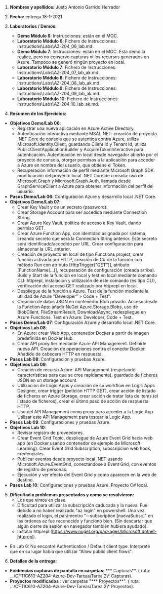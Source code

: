 1. **Nombres y apellidos:** Justo Antonio Garrido Herrador

2. **Fecha:** entrega 18-1-2021

3. **Laboratorios / Demos**: 
   - **Demo Módulo 6**: Instrucciones: están en el MOC.
   - **Laboratorio Módulo 6**: Fichero de Instrucciones: Instructions\Labs\AZ-204_06_lab.md.
   - **Demo Módulo 7**: Instrucciones: están en el MOC. Esta demo la realicé, pero no conservo capturas ni los recursos generados en Azure. Tampoco se generó ningún proyecto en local.
   - **Laboratorio Módulo 7**: Fichero de Instrucciones: Instructions\Labs\AZ-204_07_lab_ak.md.
   - **Laboratorio Módulo 8**: Fichero de Instrucciones: Instructions\Labs\AZ-204_08_lab_ak.md.
   - **Laboratorio Módulo 9**: Fichero de Instrucciones: Instructions\Labs\AZ-204_09_lab_ak.md.
   - **Laboratorio Módulo 10**: Fichero de Instrucciones: Instructions\Labs\AZ-204_10_lab_ak.md.
   
4. **Resumen de los Ejercicios:**
* **Objetivos Demo/Lab 06**: 
     * Registrar una nueva aplicación en Azure Active Directory. 
     * Autenticación interactiva mediante MSAL.NET: creación de proyecto .NET Core de consola que se autentica contra Azure, utiliza Microsoft.Identity.Client, guardando Client Id y Tenant Id, utiliza PublicClientApplicationBuilder y AcquireTokenInteractive para autenticación. Autenticación en local desde navegador abierto por el proyecto de consola, otorgar permisos a la aplicación para acceder a Azure en nombre del usuario, que obtiene el Token.
     * Recuperación información de perfil mediante Microsoft Graph SDK: modificación del proyecto local .NET Core de consola: uso de Microsoft.Graph y Microsoft.Graph.Auth, llamada desde GraphServiceClient a Azure para obtener información del perfil del usuario.
* **Pasos Demo/Lab 06**:  Configuración Azure y desarrollo local .NET Core. 
* **Objetivos Demo/Lab 07**: 
     * Crear Key Vault y de un secreto (password).
     * Crear Storage Account para ser accedida mediante Connection String.
     * Crear Azure Key Vault, política de acceso a Key Vault, dando permiso GET.
     * Crear Azure Function App, con identidad asignada por sistema, creando secreto que será la Connection String anterior. Este secreto será identificado/accedido por URL. Crear configuración para almacenar la URL anterior.
     * Creación de proyecto en local de tipo Functions project, crear función activada por HTTP, creación de C# de la función con método Run con atributo [HttpTrigger("GET")], atributo [FunctionName(...)], recuperación de configuración (creada arriba). Build y Start de la función en local y test en local mediante comando CLI: httprepl, instalación y utilización de este comando (es tipo CLI), verificación del acceso GET realizado por httprepl en local.
     * Despliegue de la función a Azure. Test de la función mediante la utilidad de Azure "Developer" > Code + Test".
     * Creación de datos JSON en contenedor Blob privado. Acceso desde la Function App: añadir NuGet Azure.Storage.Blobs, uso de BlobClient, FileStreamResult, DownloadAsync, redespliegue en Azure Functions. Test en Azure: Developer, Code + Test.
* **Pasos Demo/Lab 07**:  Configuración Azure y desarrollo local .NET Core. 
* **Objetivos Lab 08**: 
     * En Azure: crear Web App, contenedor Docker a partir de imagen predefinida en Docker Hub.
     * Crear API proxy tier mediante Azure API Management. Definirle nueva API. Creación de operaciones contra el conedor Docker. Añadido de cabecera HTTP en respuesta. 
* **Pasos Lab 08**:  Configuración y pruebas Azure. 
* **Objetivos Lab 09**: 
     * Creación de recurso Azure: API Management (respetando características para que se cree rapidamente), guardado de ficheros JSON en un storage account.
     * Utilización de Logic Apps y creación de su workflow en Logic Apps Designer, crear trigger (petición HTTP GET), crear acción de listado de ficheros en Azure Storage, crear acción de tratar lista de items (el listado de ficheros), crear el último paso de acción de respuesta HTTP.
     * Uso del API Management como proxy para acceder a la Logic App. Utilizar este API Management para testear la Logic App.
* **Pasos Lab 09**:  Configuraciones y pruebas Azure. 
* **Objetivos Lab 10**: 
     * Revisar registro de proveedores.
     * Crear Event Grid Topic, despliegue de Azure Event Grid hacia web app (en Docker usando contenedor de ejemplo de Microsoft Learning). Crear Event Grid Subscription, subscripcion web hook, credenciales.
     * Publicar eventos desde proyecto local .NET usando Microsoft.Azure.EventGrid, conectandose a Event Grid, con eventos de registro de personas.
     * Ejecución y ver efecto del Event Grid y como aparecen en la web de destino.
* **Pasos Lab 10**: Configuraciones y pruebas Azure. Proyecto C# local.

5. **Dificultad o problemas presentados y como se resolvieron:** 
   * Los que vimos en clase.
   * Dificultad para utilizar la subscripción caducada y la nueva. Fue debido a no haber realizado "az login" en powershell. Una vez realizado el login, el parámentro "--subscription [nuevaSubsc]" en las órdenes az  fue reconocido y funcionó bien. (Sin descartar que algún cierre de sesión en navegador también hubiera ayudado). 
   * Instalar httprepl (https://www.nuget.org/packages/Microsoft.dotnet-httprepl).
* En Lab 6: No encontré Authentication / Default client type. Interpreté que en su lugar había que utilizar "Allow public client flows".
  
6. **Detalles de la entrega**: 
* **Evidencias capturas de pantalla en carpetas**: *** Capturas**. ( ruta: ...\\CFTIC610-AZ204-Azure-Dev-Tareas\Tarea 2\\* Capturas).
* **Proyectos modificados** : ver carpetas "*** Proyectos**". ( ruta: ...\CFTIC610-AZ204-Azure-Dev-Tareas\Tarea 2\\* Proyectos).

